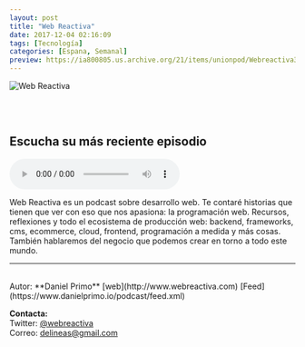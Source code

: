 ```yaml
---
layout: post
title: "Web Reactiva"
date: 2017-12-04 02:16:09
tags: [Tecnología]
categories: [Espana, Semanal]
preview: https://ia800805.us.archive.org/21/items/unionpod/Webreactiva300-DanielPrimo.jpg
---
```


![Web Reactiva](https://ia600805.us.archive.org/21/items/unionpod/Webreactiva500-DanielPrimo.jpg)

<br/>
<br/>

## Escucha su más reciente episodio

<!--reproductor-feed=https://www.danielprimo.io/podcast/feed.xml-->
<!--reproductor-start-->
<audio id="audio" preload="auto" controls="" src="http://api.spreaker.com/download/episode/15434625/webreactiva_podcast_47.mp3"></audio>
<!--reproductor-end-->

Web Reactiva es un podcast sobre desarrollo web. Te contaré historias que tienen que ver con eso que nos apasiona: la programación web. Recursos, reflexiones y todo el ecosistema de producción web: backend, frameworks, cms, ecommerce, cloud, frontend, programación a medida y más cosas. También hablaremos del negocio que podemos crear en torno a todo este mundo.  

_ _ _

<br>
Autor: **Daniel Primo**  
[web](http://www.webreactiva.com)  
[Feed](https://www.danielprimo.io/podcast/feed.xml)  



**Contacta:**  
Twitter: [@webreactiva](https://twitter.com/webreactiva)  
Correo: [delineas@gmail.com](mailto:delineas@gmail.com)  
